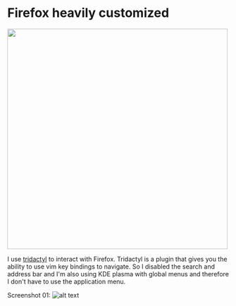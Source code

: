 # Firefox heavily customized
<img src=https://github.com/gNusd/dotfiles/tree/master/.mozilla/firefox/current/chrome/00firefox.png hight=300 width=500>

I use [tridactyl](https://github.com/tridactyl/tridactyl) to interact with Firefox. Tridactyl is a plugin that gives you the ability to use vim key bindings to navigate. So I disabled the search and address bar and I'm also using KDE plasma with global menus and therefore I don't have to use the application menu.

Screenshot 01:
![alt text](https://github.com/gNusd/dotfiles/tree/master/.mozilla/firefox/current/chrome/01firefox.png "Tridactyl menu")
